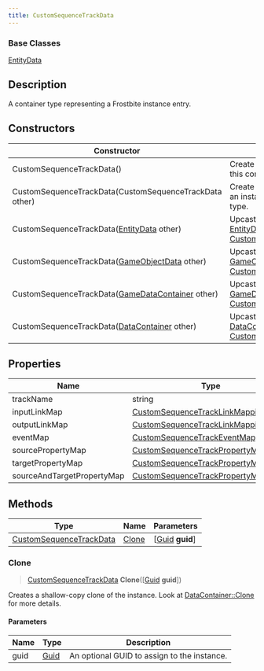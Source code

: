 ```yaml
---
title: CustomSequenceTrackData
---
```

### Base Classes

[EntityData](EntityData)

## Description

A container type representing a Frostbite instance entry.

## Constructors

| Constructor                                                                        | Description                                                                                                                           |
| ---------------------------------------------------------------------------------- | ------------------------------------------------------------------------------------------------------------------------------------- |
| CustomSequenceTrackData()                                                          | Create a new instance of this container type.                                                                                         |
| CustomSequenceTrackData(CustomSequenceTrackData other)                             | Create a reference copy of an instance of the same type.                                                                              |
| CustomSequenceTrackData([EntityData](EntityData) other)                            | Upcast an instance of type [EntityData](EntityData) to [CustomSequenceTrackData](CustomSequenceTrackData).                            |
| CustomSequenceTrackData([GameObjectData](GameObjectData) other)                    | Upcast an instance of type [GameObjectData](GameObjectData) to [CustomSequenceTrackData](CustomSequenceTrackData).                    |
| CustomSequenceTrackData([GameDataContainer](GameDataContainer) other)              | Upcast an instance of type [GameDataContainer](GameDataContainer) to [CustomSequenceTrackData](CustomSequenceTrackData).              |
| CustomSequenceTrackData([DataContainer](/vext/ref/shared/class/datacontainer) other) | Upcast an instance of type [DataContainer](/vext/ref/shared/class/datacontainer) to [CustomSequenceTrackData](CustomSequenceTrackData). |

## Properties

| Name                       | Type                                                                         | Description |
| -------------------------- | ---------------------------------------------------------------------------- | ----------- |
| trackName                  | string                                                                       |             |
| inputLinkMap               | [CustomSequenceTrackLinkMapping](CustomSequenceTrackLinkMapping)\[\]         |             |
| outputLinkMap              | [CustomSequenceTrackLinkMapping](CustomSequenceTrackLinkMapping)\[\]         |             |
| eventMap                   | [CustomSequenceTrackEventMapping](CustomSequenceTrackEventMapping)\[\]       |             |
| sourcePropertyMap          | [CustomSequenceTrackPropertyMapping](CustomSequenceTrackPropertyMapping)\[\] |             |
| targetPropertyMap          | [CustomSequenceTrackPropertyMapping](CustomSequenceTrackPropertyMapping)\[\] |             |
| sourceAndTargetPropertyMap | [CustomSequenceTrackPropertyMapping](CustomSequenceTrackPropertyMapping)\[\] |             |

## Methods

| Type                                               | Name            | Parameters                                     |
| -------------------------------------------------- | --------------- | ---------------------------------------------- |
| [CustomSequenceTrackData](CustomSequenceTrackData) | [Clone](#clone) | \[[Guid](/vext/ref/shared/class/guid) **guid**\] |

### Clone

> [CustomSequenceTrackData](CustomSequenceTrackData) **Clone**(\[[Guid](/vext/ref/shared/class/guid) **guid**\])

Creates a shallow-copy clone of the instance. Look at [DataContainer::Clone](/vext/ref/shared/class/datacontainer#clone) for more details.

#### Parameters

| Name | Type         | Description                                 |
| ---- | ------------ | ------------------------------------------- |
| guid | [Guid](Guid) | An optional GUID to assign to the instance. |
